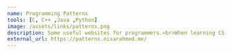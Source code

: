 ```yaml
---
name: Programming Patterns
tools: [C, C++ ,Java ,Python]
image: /assets/links/patterns.png
description: Some useful websites for programmers.<br>When learning CS, there are some useful sites you must know to get always informed in order to do your technologies even better and learn new things. Here is a non exhaustive list of some sites you should visit. 
external_url: https://patterns.nisarahmed.me/
---
```

